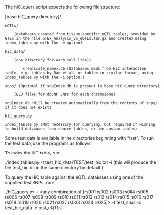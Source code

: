The hiC_query script expects the following file structure:


[base hiC_query directory]/

	eQTLs/
	
		[databases created from tissue-specific eQTL tables, provided by GTEx in the file GTEx_Analysis_V6_eQTLs.tar.gz and created using index_tables.py with the -e option]
		
	hic_data/
	
		[one directory for each cell line]/
		
			<replicate_name>.db (Databases made from HiC interaction table, e.g. tables by Rao et al. or tables in similar format, using index_tables.py with the -i option.)
			
	snps/ (Optional if snpIndex.db is present in base hiC_query directory)
	
		[BED files for dbSNP SNPs for each chromosome]
		
	snpIndex.db (Will be created automatically from the contents of snps/ if it does not exist)
	
	hiC_query.py
	
	index_tables.py (Not necessary for querying, but required if wishing to build databases from source tables, or use custom tables)
	

Some test data is available in the directories beginning with "test". To run the test data, use the programs as follows:

To index the HiC table, run:

./index_tables.py -t test_hic_data/TEST/test_hic.txt -i (this will produce the file test_hic.db in the same directory by default.)

To query the HiC table against the eQTL databases using one of the supplied test SNPs, run:

./hiC_query.py -i <any combination of [rs001 rs002 rs003 rs004 rs005 rs006 rs007 rs008 rs009 rs010 rs011 rs012 rs013 rs014 rs015 rs016 rs017 rs018 rs019 rs020 rs021 rs022 rs023 rs024 rs025]> -t test_snps -c test_hic_data -e test_eQTLs
